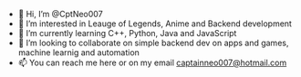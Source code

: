 - 👋 Hi, I’m @CptNeo007
- 👀 I’m interested in Leauge of Legends, Anime and Backend development
- 🌱 I’m currently learning C++, Python, Java and JavaScript
- 💞️ I’m looking to collaborate on simple backend dev on apps and games, machine learnig and automation
- 📫 You can reach me here or on my email captainneo007@hotmail.com

<!---
CptNeo007/CptNeo007 is a ✨ special ✨ repository because its `README.md` (this file) appears on your GitHub profile.
You can click the Preview link to take a look at your changes.
--->
